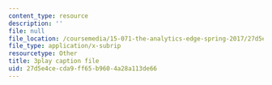 ```yaml
---
content_type: resource
description: ''
file: null
file_location: /coursemedia/15-071-the-analytics-edge-spring-2017/27d5e4cecda9ff65b9604a28a113de66_QDzTeo6n0Q8.srt
file_type: application/x-subrip
resourcetype: Other
title: 3play caption file
uid: 27d5e4ce-cda9-ff65-b960-4a28a113de66
---
```

